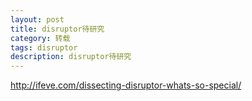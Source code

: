```yaml
---
layout: post
title: disruptor待研究
category: 转载
tags: disruptor
description: disruptor待研究
---
```


http://ifeve.com/dissecting-disruptor-whats-so-special/

